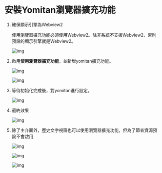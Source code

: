 # 安裝Yomitan瀏覽器擴充功能

1. 確保顯示引擎為Webview2
  
   使用瀏覽器擴充功能必須使用Webview2。除非系統不支援Webview2，否則預設的顯示引擎就是Webview2。

   ![img](https://image.lunatranslator.org/zh/yomitan.png)

1. 啟用**使用瀏覽器擴充功能**，並新增yomitan擴充功能。

   ![img](https://image.lunatranslator.org/zh/yomitan3.png)

   ![img](https://image.lunatranslator.org/zh/yomitan2.png)

1. 等待初始化完成後，對yomitan進行設定。

   ![img](https://image.lunatranslator.org/zh/yomitan4.png)

1. 最終效果

   ![img](https://image.lunatranslator.org/zh/yomitan5.png)

1. 除了主介面外，歷史文字視窗也可以使用瀏覽器擴充功能，但為了節省資源預設不會啟用

   ![img](https://image.lunatranslator.org/zh/yomitan7.png)

   ![img](https://image.lunatranslator.org/zh/yomitan6.png)

   ![img](https://image.lunatranslator.org/zh/yomitan8.png)